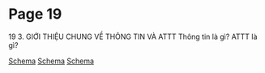 # Page 19

19
3.
GIỚI THIỆU CHUNG VỀ
THÔNG TIN VÀ ATTT
Thông tin là gì?
ATTT là gì?

[Schema](page_19_img_0.png)
[Schema](page_19_img_1.png)
[Schema](page_19_img_2.png)
